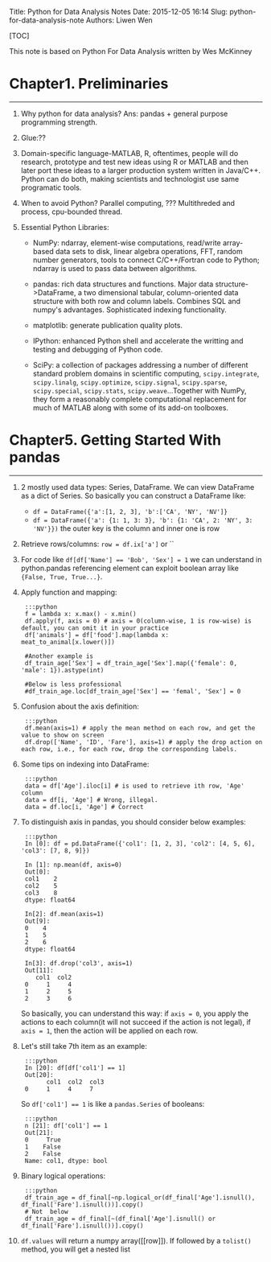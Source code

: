 Title: Python for Data Analysis Notes
Date: 2015-12-05 16:14
Slug: python-for-data-analysis-note
Authors: Liwen Wen

[TOC]

This note is based on Python For Data Analysis written by Wes McKinney

# Chapter1. Preliminaries
- - -

1. Why python for data analysis? Ans: pandas + general purpose programming strength. 

2. Glue:??

3. Domain-specific language-MATLAB, R, oftentimes, people will do research, prototype and test new ideas using R or MATLAB and then later port these ideas to a larger production system written in Java/C++. Python can do both, making scientists and technologist use same programatic tools.   

4. When to avoid Python? Parallel computing, ??? Multithreded and process, cpu-bounded thread.

5. Essential Python Libraries:

   * NumPy: ndarray, element-wise computations, read/write array-based data sets to disk, linear algebra operations, FFT, random number generators, tools to connect C/C++/Fortran code to Python; ndarray is used to pass data between algorithms.

   * pandas: rich data structures and functions. Major data structure->DataFrame, a two dimensional tabular, column-oriented data structure with both row and column labels. Combines SQL and numpy's advantages. Sophisticated indexing functionality. 

   * matplotlib: generate publication quality plots.

   * IPython: enhanced Python shell and accelerate the writting and testing and debugging of Python code. 

   * SciPy: a collection of packages addressing a number of different standard problem domains in scientific computing, `scipy.integrate`, `scipy.linalg`, `scipy.optimize`, `scipy.signal`, `scipy.sparse`, `scipy.special`, `scipy.stats`, `scipy.weave`...Together with NumPy, they form a reasonably complete computational replacement for much of MATLAB along with some of its add-on toolboxes.

# Chapter5. Getting Started With pandas
- - -

1. 2 mostly used data types: Series, DataFrame. We can view DataFrame as a dict of Series. So basically you can construct a DataFrame like:
    * `df = DataFrame({'a':[1, 2, 3], 'b':['CA', 'NY', 'NV']}`
    * `df = DataFrame({'a': {1: 1, 3: 3}, 'b': {1: 'CA', 2: 'NY', 3: 'NV'}})` the outer key is the column and inner one is row

2. Retrieve rows/columns: `row = df.ix['a']` or ``

3. For code like `df[df['Name'] == 'Bob', 'Sex'] = 1` we can understand in python.pandas referencing element can exploit boolean array like `{False, True, True...}`.

4. Apply function and mapping: 

        :::python 
        f = lambda x: x.max() - x.min()
        df.apply(f, axis = 0) # axis = 0(column-wise, 1 is row-wise) is default, you can omit it in your practice 
        df['animals'] = df['food'].map(lambda x: meat_to_animal[x.lower()])

        #Another example is 
        df_train_age['Sex'] = df_train_age['Sex'].map({'female': 0, 'male': 1}).astype(int)

        #Below is less professional
        #df_train_age.loc[df_train_age['Sex'] == 'femal', 'Sex'] = 0

5. Confusion about the axis definition:
    
        :::python
        df.mean(axis=1) # apply the mean method on each row, and get the value to show on screen
        df.drop(['Name', 'ID', 'Fare'], axis=1) # apply the drop action on each row, i.e., for each row, drop the corresponding labels.

6. Some tips on indexing into DataFrame:
   
        :::python
        data = df['Age'].iloc[i] # is used to retrieve ith row, 'Age' column
        data = df[i, 'Age'] # Wrong, illegal.
        data = df.loc[i, 'Age'] # Correct

7. To distinguish axis in pandas, you should consider below examples:
  
        :::python
        In [0]: df = pd.DataFrame({'col1': [1, 2, 3], 'col2': [4, 5, 6], 'col3': [7, 8, 9]})
     
        In [1]: np.mean(df, axis=0)
        Out[0]:
        col1    2
        col2    5
        col3    8
        dtype: float64
     
        In[2]: df.mean(axis=1) 
        Out[9]: 
        0    4
        1    5
        2    6
        dtype: float64

        In[3]: df.drop('col3', axis=1) 
        Out[11]: 
       	   col1  col2
        0     1     4
        1     2     5
        2     3     6

    So basically, you can understand this way: if `axis = 0`, you apply the
    actions to each column(it will not succeed if the action is not legal),
    if `axis = 1`, then the action will be applied on each row. 

8. Let's still take 7th item as an example:

        :::python
        In [20]: df[df['col1'] == 1]
        Out[20]: 
              col1  col2  col3
        0     1     4     7

    So `df['col1'] == 1` is like a `pandas.Series` of booleans:
    
        :::python
        n [21]: df['col1'] == 1
        Out[21]: 
        0     True
        1    False
        2    False
        Name: col1, dtype: bool

9. Binary logical operations:

        :::python
        df_train_age = df_final[~np.logical_or(df_final['Age'].isnull(), df_final['Fare'].isnull())].copy()
        # Not  below
        df_train_age = df_final[~(df_final['Age'].isnull() or df_final['Fare'].isnull())].copy()

10. `df.values` will return a numpy array([[row]]). If followed by a `tolist()` method, you will get a nested list
